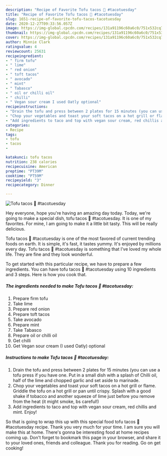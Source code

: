 ```yaml
---
description: "Recipe of Favorite Tofu tacos 🌱 #tacotuesday"
title: "Recipe of Favorite Tofu tacos 🌱 #tacotuesday"
slug: 1651-recipe-of-favorite-tofu-tacos-tacotuesday
date: 2020-12-27T09:33:56.057Z
image: https://img-global.cpcdn.com/recipes/131a91196c60a6c0/751x532cq70/tofu-tacos-🌱-tacotuesday-recipe-main-photo.jpg
thumbnail: https://img-global.cpcdn.com/recipes/131a91196c60a6c0/751x532cq70/tofu-tacos-🌱-tacotuesday-recipe-main-photo.jpg
cover: https://img-global.cpcdn.com/recipes/131a91196c60a6c0/751x532cq70/tofu-tacos-🌱-tacotuesday-recipe-main-photo.jpg
author: Minnie Clark
ratingvalue: 4
reviewcount: 25631
recipeingredient:
- " firm tofu"
- " lime"
- " red onion"
- " toft tacos"
- " avocado"
- " mint"
- " Tabasco"
- " oil or chilli oil"
- " chilli"
- " Vegan sour cream I used Oatly optional"
recipeinstructions:
- "Drain the tofu and press between 2 plates for 15 minutes (you can use a tofu press if you have one. Put in a small dish with a splash of Chilli oil, half of the lime and chopped garlic and set aside to marinade."
- "Chop your vegetables and toast your soft tacos on a hot grill or flame. Griddle the tofu on a hot grill or pan until crispy. Splash with a good shake if tobacco and another squeeze of lime just before you remove from the heat (it might smoke, bs careful!)"
- "Add ingredients to taco and top with vegan sour cream, red chillis and mint. Enjoy!"
categories:
- Recipe
tags:
- tofu
- tacos
- 

katakunci: tofu tacos  
nutrition: 238 calories
recipecuisine: American
preptime: "PT39M"
cooktime: "PT59M"
recipeyield: "3"
recipecategory: Dinner

---
```



![Tofu tacos 🌱 #tacotuesday](https://img-global.cpcdn.com/recipes/131a91196c60a6c0/751x532cq70/tofu-tacos-🌱-tacotuesday-recipe-main-photo.jpg)

Hey everyone, hope you're having an amazing day today. Today, we're going to make a special dish, tofu tacos 🌱 #tacotuesday. It is one of my favorites. For mine, I am going to make it a little bit tasty. This will be really delicious.



Tofu tacos 🌱 #tacotuesday is one of the most favored of current trending foods on earth. It is simple, it's fast, it tastes yummy. It's enjoyed by millions every day. Tofu tacos 🌱 #tacotuesday is something that I've loved my whole life. They are fine and they look wonderful.


To get started with this particular recipe, we have to prepare a few ingredients. You can have tofu tacos 🌱 #tacotuesday using 10 ingredients and 3 steps. Here is how you cook that.

<!--inarticleads1-->

##### The ingredients needed to make Tofu tacos 🌱 #tacotuesday:

1. Prepare  firm tofu
1. Take  lime
1. Prepare  red onion
1. Prepare  toft tacos
1. Take  avocado
1. Prepare  mint
1. Take  Tabasco
1. Prepare  oil or chilli oil
1. Get  chilli
1. Get  Vegan sour cream (I used Oatly) optional




<!--inarticleads2-->

##### Instructions to make Tofu tacos 🌱 #tacotuesday:

1. Drain the tofu and press between 2 plates for 15 minutes (you can use a tofu press if you have one. Put in a small dish with a splash of Chilli oil, half of the lime and chopped garlic and set aside to marinade.
1. Chop your vegetables and toast your soft tacos on a hot grill or flame. Griddle the tofu on a hot grill or pan until crispy. Splash with a good shake if tobacco and another squeeze of lime just before you remove from the heat (it might smoke, bs careful!)
1. Add ingredients to taco and top with vegan sour cream, red chillis and mint. Enjoy!




So that is going to wrap this up with this special food tofu tacos 🌱 #tacotuesday recipe. Thank you very much for your time. I am sure you will make this at home. There's gonna be interesting food at home recipes coming up. Don't forget to bookmark this page in your browser, and share it to your loved ones, friends and colleague. Thank you for reading. Go on get cooking!
